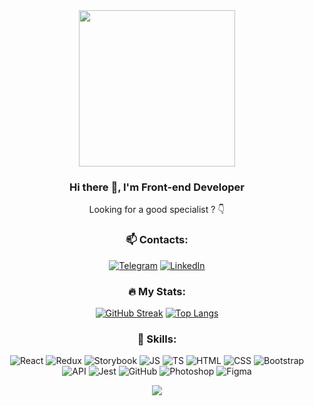 <div align="center">
  <img src="https://upload.wikimedia.org/wikipedia/commons/d/d6/Cat_Laptop_-_Idil_Keysan_-_Wikimedia_Giphy_stickers_2019.gif" width="250"/>

### Hi there 👀, I'm Front-end Developer
Looking for a good specialist ? 👇

### 📫 Contacts:
[![Telegram](https://img.shields.io/badge/-telegram-0273B2?style=for-the-badge&logo=telegram)](https://t.me/hoootdog)
[![LinkedIn](https://img.shields.io/badge/-linkedin-0273B2?style=for-the-badge&logo=linkedin)](https://www.linkedin.com/in/denis-polunosik/)<br>

### 🔥 My Stats:
[![GitHub Streak](http://github-readme-streak-stats.herokuapp.com?user=yneskladovae)](https://git.io/streak-stats)
[![Top Langs](https://github-readme-stats.vercel.app/api/top-langs/?username=yneskladovae&langs_count=3)](https://github.com/yneskladovae/github-readme-stats)

### 🚀 Skills:
  <div align="center">
    <img alt="React" src="https://img.shields.io/badge/-react-282a36?style=for-the-badge&amp;logo=react"/>
    <img alt="Redux" src="https://img.shields.io/badge/-redux-282a36?style=for-the-badge&amp;logo=redux&amp;logoColor=6F3FB3"/>
    <img alt="Storybook" src="https://img.shields.io/badge/-Storybook-282a36?style=for-the-badge&amp;logo=Storybook"/>
    <img alt="JS" src="https://img.shields.io/badge/-javascript-282a36?style=for-the-badge&amp;logo=javascript&amp;logoColor=F7DF1E"/>
    <img alt="TS" src="https://img.shields.io/badge/-typescript-282a36?style=for-the-badge&amp;logo=typescript&amp;logoColor=3178C6"/>
    <img alt="HTML" src="https://img.shields.io/badge/-html5-282a36?style=for-the-badge&amp;logo=html5"/>
    <img alt="CSS" src="https://img.shields.io/badge/-css3_/_scss_/_sass_/_BEM-282a36?style=for-the-badge&amp;logo=css3&amp;logoColor=3296D0"/>
    <img alt="Bootstrap" src="https://img.shields.io/badge/-bootstrap&nbsp;/&nbsp;material_ui-282a36?style=for-the-badge&amp;logo=bootstrap&amp;logoColor=7952B3"/>
    <img alt="API" src="https://img.shields.io/badge/-rest_api-282a36?style=for-the-badge&amp;logo=fastapi&amp;logoColor=#009688"/>
    <img alt="Jest" src="https://img.shields.io/badge/-jest&nbsp;/&nbsp;Unit&nbsp;Test-282a36?style=for-the-badge&amp;logo=jest"/>
    <img alt="GitHub" src="https://img.shields.io/badge/-git&nbsp;/&nbsp;github-282a36?style=for-the-badge&amp;logo=github"/>
    <img alt="Photoshop" src="https://img.shields.io/badge/-photoshop-282a36?style=for-the-badge&amp;logo=adobe-photoshop&amp;logoColor=31A8FF"/>
    <img alt="Figma" src="https://img.shields.io/badge/-figma-282a36?style=for-the-badge&amp;logo=figma&amp;logoColor=31A8FF"/>
  </div>
  
![](https://komarev.com/ghpvc/?username=yneskladovae&color=blue)

</div>
